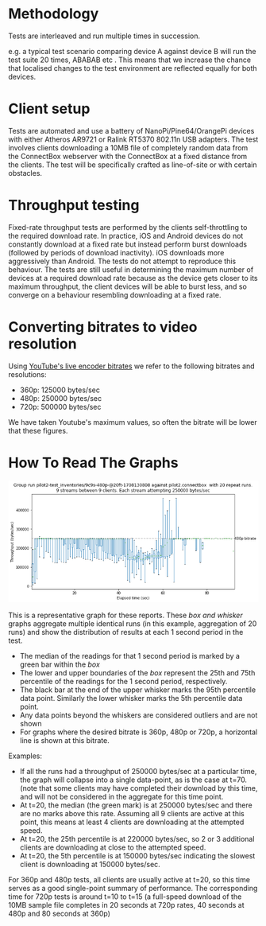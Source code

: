 # Methodology

Tests are interleaved and run multiple times in succession.

e.g. a typical test scenario comparing device A against device B will run the test suite 20 times, ABABAB etc . This means that we increase the chance that localised changes to the test environment are reflected equally for both devices.

# Client setup

Tests are automated and use a battery of NanoPi/Pine64/OrangePi devices with either Atheros AR9721 or Ralink RT5370 802.11n USB adapters. The test involves clients downloading a 10MB file of completely random data from the ConnectBox webserver with the ConnectBox at a fixed distance from the clients. The test will be specifically crafted as line-of-site or with certain obstacles.

# Throughput testing

Fixed-rate throughput tests are performed by the clients self-throttling to the required download rate. In practice, iOS and Android devices do not constantly download at a fixed rate but instead perform burst downloads (followed by periods of download inactivity). iOS downloads more aggressively than Android. The tests do not attempt to reproduce this behaviour. The tests are still useful in determining the maximum number of devices at a required download rate because as the device gets closer to its maximum throughput, the client devices will be able to burst less, and so converge on a behaviour resembling downloading at a fixed rate.

# Converting bitrates to video resolution

Using [YouTube's live encoder bitrates](https://support.google.com/youtube/answer/2853702?hl=en) we refer to the following bitrates and resolutions:

* 360p: 125000 bytes/sec
* 480p: 250000 bytes/sec
* 720p: 500000 bytes/sec

We have taken Youtube's maximum values, so often the bitrate will be lower that these figures.

# How To Read The Graphs

![example]

This is a representative graph for these reports. These _box and whisker_ graphs aggregate multiple identical runs (in this example, aggregation of 20 runs) and show the distribution of results at each 1 second period in the test.

* The median of the readings for that 1 second period is marked by a green bar within the _box_
* The lower and upper boundaries of the _box_ represent the 25th and 75th percentile of the readings for the 1 second period, respectively.
* The black bar at the end of the upper whisker marks the 95th percentile data point. Similarly the lower whisker marks the 5th percentile data point.
* Any data points beyond the whiskers are considered outliers and are not shown
* For graphs where the desired bitrate is 360p, 480p or 720p, a horizontal line is shown at this bitrate.

Examples:
* If all the runs had a throughput of 250000 bytes/sec at a particular time, the graph will collapse into a single data-point, as is the case at t=70. (note that some clients may have completed their download by this time, and will not be considered in the aggregate for this time point.
* At t=20, the median (the green mark) is at 250000 bytes/sec and there are no marks above this rate. Assuming all 9 clients are active at this point, this means at least 4 clients are downloading at the attempted speed.
* At t=20, the 25th percentile is at 220000 bytes/sec, so 2 or 3 additional clients are downloading at close to the attempted speed.
* At t=20, the 5th percentile is at 150000 bytes/sec indicating the slowest client is downloading at 150000 bytes/sec.

For 360p and 480p tests, all clients are usually active at t=20, so this time serves as a good single-point summary of performance. The corresponding time for 720p tests is around t=10 to t=15 (a full-speed download of the 10MB sample file completes in 20 seconds at 720p rates, 40 seconds at 480p and 80 seconds at 360p) 

[example]: calibration_images/pilot2_9c9s-480p-@20ft-1708130808.png "Example"
